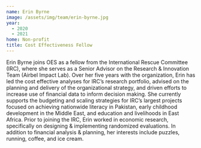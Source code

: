 ```yaml
---
name: Erin Byrne
image: /assets/img/team/erin-byrne.jpg
year:
  - 2020
  - 2021
home: Non-profit
title: Cost Effectiveness Fellow
---
```


Erin Byrne joins OES as a fellow from the International Rescue Committee (IRC), where she serves as a Senior Advisor on the Research & Innovation Team (Airbel Impact Lab). Over her five years with the organization, Erin has led the cost effective analyses for IRC’s research portfolio, advised on the planning and delivery of the organizational strategy, and driven efforts to increase use of financial data to inform decision making. She currently supports the budgeting and scaling strategies for IRC’s largest projects focused on achieving nationwide literacy in Pakistan, early childhood development in the Middle East, and education and livelihoods in East Africa. Prior to joining the IRC, Erin worked in economic research, specifically on designing & implementing randomized evaluations. In addition to financial analysis & planning, her interests include puzzles, running, coffee, and ice cream.
